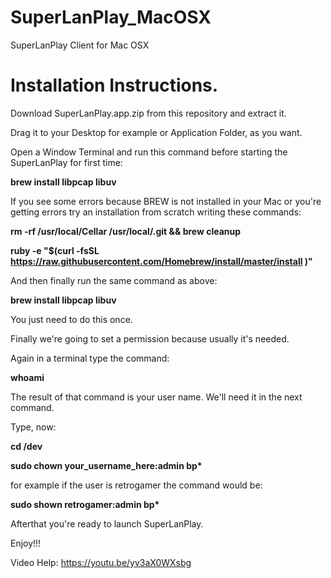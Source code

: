 # SuperLanPlay_MacOSX
SuperLanPlay Client for Mac OSX

Installation Instructions.
==========================

Download SuperLanPlay.app.zip from this repository and extract it.

Drag it to your Desktop for example or Application Folder, as you want.

Open a Window Terminal and run this command before starting the SuperLanPlay for first time:

<b>brew install libpcap libuv</b>

If you see some errors because BREW is not installed in your Mac or you're getting errors try an installation from scratch writing these commands:

<b>rm -rf /usr/local/Cellar /usr/local/.git && brew cleanup</b>

<b>ruby -e "$(curl -fsSL https://raw.githubusercontent.com/Homebrew/install/master/install )"</b>

And then finally run the same command as above:

<b>brew install libpcap libuv</b>

You just need to do this once.

Finally we're going to set a permission because usually it's needed.

Again in a terminal type the command:

<b>whoami</b>

The result of that command is your user name. We'll need it in the next command.

Type, now:

<b>cd /dev</b>

<b> sudo chown your_username_here:admin bp*</b>

for example if the user is retrogamer the command would be:

<b> sudo shown retrogamer:admin bp* </b>

Afterthat you're ready to launch SuperLanPlay.

Enjoy!!!

Video Help: https://youtu.be/yv3aX0WXsbg
